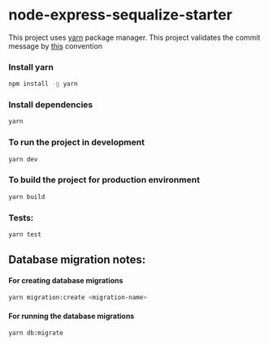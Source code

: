 # node-express-sequalize-starter

This project uses [yarn](https://yarnpkg.com/) package manager.
This project validates the commit message by [this](https://github.com/marionebl/commitlint/tree/master/%40commitlint/config-conventional) convention

### Install yarn

```sh
npm install -g yarn
```

### Install dependencies

```sh
yarn
```

### To run the project in development

```sh
yarn dev
```

### To build the project for production environment

```sh
yarn build
```


### Tests:

```sh
yarn test
```

## Database migration notes:

#### For creating database migrations

```sh
yarn migration:create <migration-name>
```

#### For running the database migrations

```sh
yarn db:migrate
```
